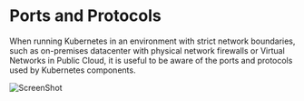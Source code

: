 # Ports and Protocols
When running Kubernetes in an environment with strict network boundaries, such as on-premises datacenter with physical network firewalls or Virtual Networks in Public Cloud, it is useful to be aware of the ports and protocols used by Kubernetes components.

![ScreenShot](https://github.com/kumarrkslinux/kubernetes/blob/main/Capture1.PNG)
